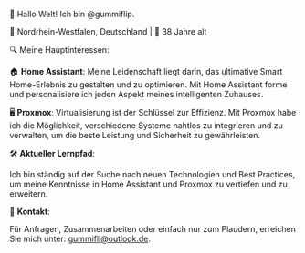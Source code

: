 🚀 Hallo Welt! Ich bin @gummiflip.

📍 Nordrhein-Westfalen, Deutschland | 🎂 38 Jahre alt

🔍 Meine Hauptinteressen:

🏠 **Home Assistant**: Meine Leidenschaft liegt darin, das ultimative Smart Home-Erlebnis zu gestalten und zu optimieren. Mit Home Assistant forme und personalisiere ich jeden Aspekt meines intelligenten Zuhauses.

🖥️ **Proxmox**: Virtualisierung ist der Schlüssel zur Effizienz. Mit Proxmox habe ich die Möglichkeit, verschiedene Systeme nahtlos zu integrieren und zu verwalten, um die beste Leistung und Sicherheit zu gewährleisten.

🛠 **Aktueller Lernpfad**:

Ich bin ständig auf der Suche nach neuen Technologien und Best Practices, um meine Kenntnisse in Home Assistant und Proxmox zu vertiefen und zu erweitern.

💌 **Kontakt**:

Für Anfragen, Zusammenarbeiten oder einfach nur zum Plaudern, erreichen Sie mich unter: gummifli@outlook.de.

